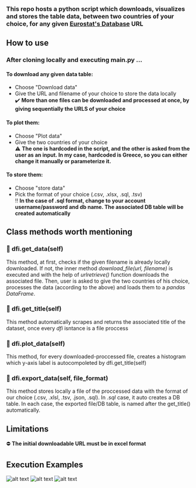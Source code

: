 ### This repo hosts a python script which downloads, visualizes and stores the table data, between two countries of your choice, for any given [Eurostat's Database](https://ec.europa.eu/eurostat/web/main/data/database) URL


## How to use
### After cloning locally and executing main.py ...
#### To download any given data table:
  - Choose "Download data"
  - Give the URL and filename of your choice to store the data locally   
✔️ **More than one files can be downloaded and processed at once, by giving sequentially the URLS of your choice**    
#### To plot them:
- Choose "Plot data"
- Give the two countries of your choice  
⚠️ **The one is hardcoded in the script, and the other is asked from the user as an input. In my case, hardcoded is Greece, so you can either change it manually or parameterize it.** 

#### To store them:
- Choose "store data"
- Pick the format of your choice (.csv, .xlsx, .sql, .tsv)    
‼️ **In the case of .sql format, change to your account username/password and db name. The associated DB table will be created automatically**   
  
## Class methods worth mentioning
### :large_orange_diamond: dfi.get_data(self)  
This method, at first, checks if the given filename is already locally downloaded. If not, the inner method *download_file(url, filename)* is executed and with the help of *urlretrieve()* function downloads the associated file. Then, user is asked to give the two countries of his choice, processes the data (according to the above) and loads them to a *pandas DataFrame*.

### :large_orange_diamond: dfi.get_title(self)  
This method automatically scrapes and returns the associated title of the dataset, once every *dfi* isntance is a file proccess

### :large_orange_diamond: dfi.plot_data(self)  
This method, for every downloaded-proccessed file, creates a histogram which y-axis label is autocompoleted by dfi.get_title(self)

### :large_orange_diamond: dfi.export_data(self, file_format)
This method stores locally a file of the proccessed data with the format of our choice (.csv, .xlsl, .tsv, .json, .sql). In *.sql* case, it auto creates a DB table. In each case, the exported file/DB table, is named after the get_title() automatically.

## Limitations
:no_entry: **The initial downloadable URL must be in excel format**

## Execution Examples
![alt text](https://github.com/gkontogiannhs/Eurostat-Visualizer/blob/main/exe_exa_images/img1.png)
![alt text](https://github.com/gkontogiannhs/Eurostat-Visualizer/blob/main/exe_exa_images/img2.png)
![alt text](https://github.com/gkontogiannhs/Eurostat-Visualizer/blob/main/exe_exa_images/img3.png)
